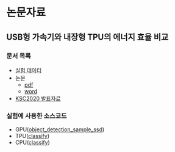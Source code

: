 논문자료
=======
USB형 가속기와 내장형 TPU의 에너지 효율 비교
-------
### 문서 목록    
- [실험 데이터](https://github.com/system-software-lab/nrf20/blob/main/paper/exprerimental%20data.xlsx)
- 논문
  - [pdf](https://github.com/system-software-lab/nrf20/blob/main/paper/USB%ED%98%95%20%EA%B0%80%EC%86%8D%EA%B8%B0%EC%99%80%20%EB%82%B4%EC%9E%A5%ED%98%95%20TPU%EC%9D%98%20%EC%97%90%EB%84%88%EC%A7%80%20%ED%9A%A8%EC%9C%A8%20%EB%B9%84%EA%B5%90.pdf)
  - [word](https://github.com/system-software-lab/nrf20/blob/main/paper/USB%ED%98%95%20%EA%B0%80%EC%86%8D%EA%B8%B0%EC%99%80%20%EB%82%B4%EC%9E%A5%ED%98%95%20TPU%EC%9D%98%20%EC%97%90%EB%84%88%EC%A7%80%20%ED%9A%A8%EC%9C%A8%20%EB%B9%84%EA%B5%90.doc)
- [KSC2020 발표자료](https://github.com/system-software-lab/nrf20/blob/main/paper/USB%ED%98%95%20%EA%B0%80%EC%86%8D%EA%B8%B0%EC%99%80%20%EB%82%B4%EC%9E%A5%ED%98%95%20TPU%EC%9D%98%20%EC%97%90%EB%84%88%EC%A7%80%20%ED%9A%A8%EC%9C%A8.pptx)        
### 실험에 사용한 소스코드
- GPU([object_detection_sample_ssd](https://github.com/system-software-lab/nrf20/blob/main/openvino/object/object_detection_sample_ssd/main_for_measure.cpp))
- TPU([classify](https://github.com/system-software-lab/nrf20/blob/main/tflite/bird/clim.py))
- CPU([classify](https://github.com/system-software-lab/nrf20/blob/main/tflite/bird/clim_without_tpu.py))
